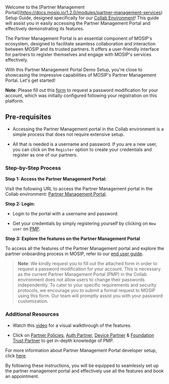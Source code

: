 # 


Welcome to the [Partner Management Portal[(https://docs.mosip.io/1.2.0/modules/partner-management-services) Setup Guide, designed specifically for our [Collab Environment](https://collab.mosip.net/)! This guide will assist you in easily accessing the Partner Management Portal and effectively demonstrating its features.

The Partner Management Portal is an essential component of MOSIP's ecosystem, designed to facilitate seamless collaboration and interaction between MOSIP and its trusted partners. It offers a user-friendly interface for partners to register themselves and engage with MOSIP's services effectively.

With this Partner Management Portal Demo Setup, you're close to showcasing the impressive capabilities of MOSIP's Partner Management Portal. Let's get started!

**Note**: Please fill out this [form](https://docs.google.com/forms/d/e/1FAIpQLScMpWoX0c1yA8vAxXm1w5M3wlzXh7BC-2l2pD3O4o8coxlBtQ/viewform) to request a password modification for your account, which was initially configured following your registration on this platform.

## Pre-requisites

* Accessing the Partner Management portal in the Collab environment is a simple process that does not require extensive setup.

* All that is needed is a username and password. If you are a new user, you can click on the `Register` option to create your credentials and register as one of our partners.

### Step-by-Step Process

**Step 1: Access the Partner Management Portal:**

Visit the following URL to access the Partner Management portal in the Collab environment: [Partner Management Portal](https://iam.collab.mosip.net/auth/realms/mosip/protocol/openid-connect/auth?client_id=mosip-pms-client&redirect_uri=https://api.collab.mosip.net/v1/partnermanager/login-redirect/aHR0cHM6Ly9wbXAuY29sbGFiLm1vc2lwLm5ldC8=&state=b3feca86-1305-4bec-a861-c074af4bea6a&response_type=code&scope=email).

**Step 2: Login:**

* Login to the portal with a username and password.

* Get your credentials by simply registering yourself by clicking on `New user` on [PMP](https://iam.collab.mosip.net/auth/realms/mosip/protocol/openid-connect/auth?client_id=mosip-pms-client&redirect_uri=https://api.collab.mosip.net/v1/partnermanager/login-redirect/aHR0cHM6Ly9wbXAuY29sbGFiLm1vc2lwLm5ldC8=&state=b3feca86-1305-4bec-a861-c074af4bea6a&response_type=code&scope=email#).

**Step 3: Explore the features on the Partner Management Portal**

To access all the features of the Partner Management portal and explore the partner onboarding process in MOSIP, refer to our [end user guide](https://docs.mosip.io/1.2.0/modules/partner-management-services/partner-management-portal).

> **Note**: We kindly request you to fill out the attached form in order to request a password modification for your account. This is necessary as the current Partner Management Portal (PMP) in the Collab environment does not allow users to change their passwords independently. To cater to your specific requirements and security protocols, we encourage you to submit a formal request to MOSIP using this form. Our team will promptly assist you with your password customization.

### Additional Resources

* Watch this [video](https://youtu.be/VseMUIfJ2Y8) for a visual walkthrough of the features.

* Click on [Partner Policies](), [Auth Partner](), [Device Partner]() & [Foundation Trust Partner]() to get in-depth knowledge of PMP.

For more information about Partner Management Portal developer setup, click [here]().

By following these instructions, you will be equipped to seamlessly set up the partner management portal and effectively use all the features and book an appointment.
